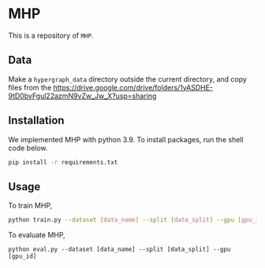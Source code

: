 # MHP
This is a repository of `MHP`.

## Data
Make a `hypergraph_data` directory outside the current directory, and copy files from the 
https://drive.google.com/drive/folders/1yASDHE-9tD0byFgul22azmN9vZw_Jw_X?usp=sharing

## Installation
We implemented MHP with python 3.9. To install packages, run the shell code below.
```bash
pip install -r requirements.txt
```

## Usage
To train MHP,
```bash
python train.py --dataset [data_name] --split [data_split] --gpu [gpu_id] --epochs [num_epochs]
```

To evaluate MHP,
```
python eval.py --dataset [data_name] --split [data_split] --gpu [gpu_id]
```
